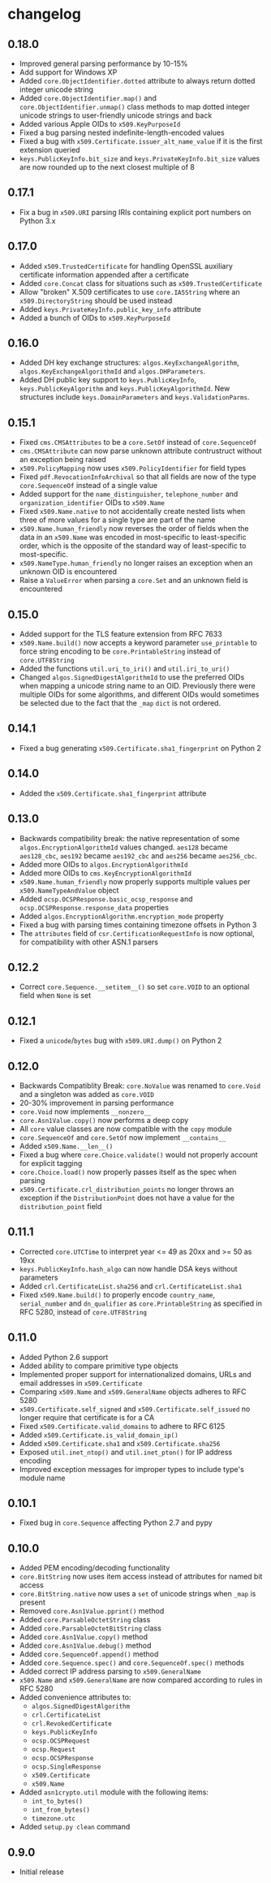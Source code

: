 # changelog

## 0.18.0

 - Improved general parsing performance by 10-15%
 - Add support for Windows XP
 - Added `core.ObjectIdentifier.dotted` attribute to always return dotted
   integer unicode string
 - Added `core.ObjectIdentifier.map()` and `core.ObjectIdentifier.unmap()`
   class methods to map dotted integer unicode strings to user-friendly unicode
   strings and back
 - Added various Apple OIDs to `x509.KeyPurposeId`
 - Fixed a bug parsing nested indefinite-length-encoded values
 - Fixed a bug with `x509.Certificate.issuer_alt_name_value` if it is the first
   extension queried
 - `keys.PublicKeyInfo.bit_size` and `keys.PrivateKeyInfo.bit_size` values are
   now rounded up to the next closest multiple of 8

## 0.17.1

 - Fix a bug in `x509.URI` parsing IRIs containing explicit port numbers on
   Python 3.x

## 0.17.0

 - Added `x509.TrustedCertificate` for handling OpenSSL auxiliary certificate
   information appended after a certificate
 - Added `core.Concat` class for situations such as `x509.TrustedCertificate`
 - Allow "broken" X.509 certificates to use `core.IA5String` where an
   `x509.DirectoryString` should be used instead
 - Added `keys.PrivateKeyInfo.public_key_info` attribute
 - Added a bunch of OIDs to `x509.KeyPurposeId`

## 0.16.0

 - Added DH key exchange structures: `algos.KeyExchangeAlgorithm`,
   `algos.KeyExchangeAlgorithmId` and `algos.DHParameters`.
 - Added DH public key support to `keys.PublicKeyInfo`,
   `keys.PublicKeyAlgorithm` and `keys.PublicKeyAlgorithmId`. New structures
   include `keys.DomainParameters` and `keys.ValidationParms`.

## 0.15.1

 - Fixed `cms.CMSAttributes` to be a `core.SetOf` instead of `core.SequenceOf`
 - `cms.CMSAttribute` can now parse unknown attribute contrustruct without an
   exception being raised
 - `x509.PolicyMapping` now uses `x509.PolicyIdentifier` for field types
 - Fixed `pdf.RevocationInfoArchival` so that all fields are now of the type
   `core.SequenceOf` instead of a single value
 - Added support for the `name_distinguisher`, `telephone_number` and
   `organization_identifier` OIDs to `x509.Name`
 - Fixed `x509.Name.native` to not accidentally create nested lists when three
   of more values for a single type are part of the name
 - `x509.Name.human_friendly` now reverses the order of fields when the data
   in an `x509.Name` was encoded in most-specific to least-specific order, which
   is the opposite of the standard way of least-specific to most-specific.
 - `x509.NameType.human_friendly` no longer raises an exception when an
   unknown OID is encountered
 - Raise a `ValueError` when parsing a `core.Set` and an unknown field is
   encountered

## 0.15.0

 - Added support for the TLS feature extension from RFC 7633
 - `x509.Name.build()` now accepts a keyword parameter `use_printable` to force
   string encoding to be `core.PrintableString` instead of `core.UTF8String`
 - Added the functions `util.uri_to_iri()` and `util.iri_to_uri()`
 - Changed `algos.SignedDigestAlgorithmId` to use the preferred OIDs when
   mapping a unicode string name to an OID. Previously there were multiple OIDs
   for some algorithms, and different OIDs would sometimes be selected due to
   the fact that the `_map` `dict` is not ordered.

## 0.14.1

 - Fixed a bug generating `x509.Certificate.sha1_fingerprint` on Python 2

## 0.14.0

 - Added the `x509.Certificate.sha1_fingerprint` attribute

## 0.13.0

 - Backwards compatibility break: the native representation of some
   `algos.EncryptionAlgorithmId` values changed. `aes128` became `aes128_cbc`,
   `aes192` became `aes192_cbc` and `aes256` became `aes256_cbc`.
 - Added more OIDs to `algos.EncryptionAlgorithmId`
 - Added more OIDs to `cms.KeyEncryptionAlgorithmId`
 - `x509.Name.human_friendly` now properly supports multiple values per
   `x509.NameTypeAndValue` object
 - Added `ocsp.OCSPResponse.basic_ocsp_response` and
   `ocsp.OCSPResponse.response_data` properties
 - Added `algos.EncryptionAlgorithm.encryption_mode` property
 - Fixed a bug with parsing times containing timezone offsets in Python 3
 - The `attributes` field of `csr.CertificationRequestInfo` is now optional,
   for compatibility with other ASN.1 parsers

## 0.12.2

 - Correct `core.Sequence.__setitem__()` so set `core.VOID` to an optional
   field when `None` is set

## 0.12.1

 - Fixed a `unicode`/`bytes` bug with `x509.URI.dump()` on Python 2

## 0.12.0

 - Backwards Compatiblity Break: `core.NoValue` was renamed to `core.Void` and
   a singleton was added as `core.VOID`
 - 20-30% improvement in parsing performance
 - `core.Void` now implements `__nonzero__`
 - `core.Asn1Value.copy()` now performs a deep copy
 - All `core` value classes are now compatible with the `copy` module
 - `core.SequenceOf` and `core.SetOf` now implement `__contains__`
 - Added `x509.Name.__len__()`
 - Fixed a bug where `core.Choice.validate()` would not properly account for
   explicit tagging
 - `core.Choice.load()` now properly passes itself as the spec when parsing
 - `x509.Certificate.crl_distribution_points` no longer throws an exception if
   the `DistributionPoint` does not have a value for the `distribution_point`
   field

## 0.11.1

 - Corrected `core.UTCTime` to interpret year <= 49 as 20xx and >= 50 as 19xx
 - `keys.PublicKeyInfo.hash_algo` can now handle DSA keys without parameters
 - Added `crl.CertificateList.sha256` and `crl.CertificateList.sha1`
 - Fixed `x509.Name.build()` to properly encode `country_name`, `serial_number`
   and `dn_qualifier` as `core.PrintableString` as specified in RFC 5280,
   instead of `core.UTF8String`

## 0.11.0

 - Added Python 2.6 support
 - Added ability to compare primitive type objects
 - Implemented proper support for internationalized domains, URLs and email
   addresses in `x509.Certificate`
 - Comparing `x509.Name` and `x509.GeneralName` objects adheres to RFC 5280
 - `x509.Certificate.self_signed` and `x509.Certificate.self_issued` no longer
   require that certificate is for a CA
 - Fixed `x509.Certificate.valid_domains` to adhere to RFC 6125
 - Added `x509.Certificate.is_valid_domain_ip()`
 - Added `x509.Certificate.sha1` and `x509.Certificate.sha256`
 - Exposed `util.inet_ntop()` and `util.inet_pton()` for IP address encoding
 - Improved exception messages for improper types to include type's module name

## 0.10.1

 - Fixed bug in `core.Sequence` affecting Python 2.7 and pypy

## 0.10.0

 - Added PEM encoding/decoding functionality
 - `core.BitString` now uses item access instead of attributes for named bit
   access
 - `core.BitString.native` now uses a `set` of unicode strings when `_map` is
   present
 - Removed `core.Asn1Value.pprint()` method
 - Added `core.ParsableOctetString` class
 - Added `core.ParsableOctetBitString` class
 - Added `core.Asn1Value.copy()` method
 - Added `core.Asn1Value.debug()` method
 - Added `core.SequenceOf.append()` method
 - Added `core.Sequence.spec()` and `core.SequenceOf.spec()` methods
 - Added correct IP address parsing to `x509.GeneralName`
 - `x509.Name` and `x509.GeneralName` are now compared according to rules in
   RFC 5280
 - Added convenience attributes to:
   - `algos.SignedDigestAlgorithm`
   - `crl.CertificateList`
   - `crl.RevokedCertificate`
   - `keys.PublicKeyInfo`
   - `ocsp.OCSPRequest`
   - `ocsp.Request`
   - `ocsp.OCSPResponse`
   - `ocsp.SingleResponse`
   - `x509.Certificate`
   - `x509.Name`
 - Added `asn1crypto.util` module with the following items:
   - `int_to_bytes()`
   - `int_from_bytes()`
   - `timezone.utc`
 - Added `setup.py clean` command

## 0.9.0

 - Initial release
